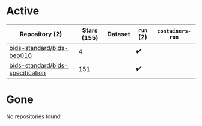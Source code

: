 # Active
| Repository (2) | Stars (155) | Dataset | `run` (2) | `containers-run` |
| --- | --- | --- | --- | --- |
| [bids-standard/bids-bep016](https://github.com/bids-standard/bids-bep016) | 4 |  | :heavy_check_mark: |  |
| [bids-standard/bids-specification](https://github.com/bids-standard/bids-specification) | 151 |  | :heavy_check_mark: |  |

# Gone
No repositories found!
